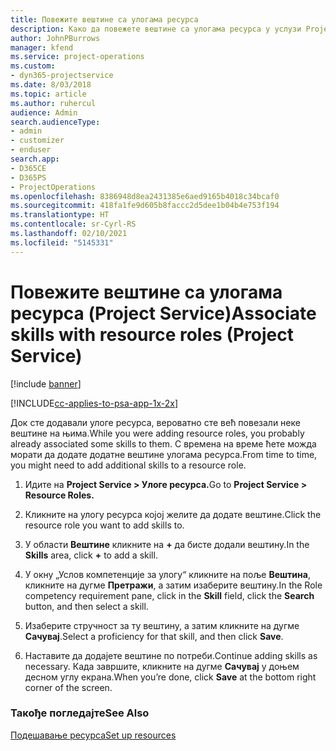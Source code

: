 ```yaml
---
title: Повежите вештине са улогама ресурса
description: Како да повежете вештине са улогама ресурса у услузи Project Service
author: JohnPBurrows
manager: kfend
ms.service: project-operations
ms.custom:
- dyn365-projectservice
ms.date: 8/03/2018
ms.topic: article
ms.author: ruhercul
audience: Admin
search.audienceType:
- admin
- customizer
- enduser
search.app:
- D365CE
- D365PS
- ProjectOperations
ms.openlocfilehash: 8386948d8ea2431385e6aed9165b4018c34bcaf0
ms.sourcegitcommit: 418fa1fe9d605b8faccc2d5dee1b04b4e753f194
ms.translationtype: HT
ms.contentlocale: sr-Cyrl-RS
ms.lasthandoff: 02/10/2021
ms.locfileid: "5145331"
---
```

# <a name="associate-skills-with-resource-roles-project-service"></a><span data-ttu-id="cae2d-103">Повежите вештине са улогама ресурса (Project Service)</span><span class="sxs-lookup"><span data-stu-id="cae2d-103">Associate skills with resource roles (Project Service)</span></span>

[!include [banner](../includes/psa-now-project-operations.md)]

[!INCLUDE[cc-applies-to-psa-app-1x-2x](../includes/cc-applies-to-psa-app-1x-2x.md)]

<span data-ttu-id="cae2d-104">Док сте додавали улоге ресурса, вероватно сте већ повезали неке вештине на њима.</span><span class="sxs-lookup"><span data-stu-id="cae2d-104">While you were adding resource roles, you probably already associated some skills to them.</span></span> <span data-ttu-id="cae2d-105">С времена на време ћете можда морати да додате додатне вештине улогама ресурса.</span><span class="sxs-lookup"><span data-stu-id="cae2d-105">From time to time, you might need to add additional skills to a resource role.</span></span>  
  
1.  <span data-ttu-id="cae2d-106">Идите на **Project Service > Улоге ресурса.**</span><span class="sxs-lookup"><span data-stu-id="cae2d-106">Go to **Project Service > Resource Roles.**</span></span>  
  
2.  <span data-ttu-id="cae2d-107">Кликните на улогу ресурса којој желите да додате вештине.</span><span class="sxs-lookup"><span data-stu-id="cae2d-107">Click the resource role you want to add skills to.</span></span>  
  
3.  <span data-ttu-id="cae2d-108">У области **Вештине** кликните на **+** да бисте додали вештину.</span><span class="sxs-lookup"><span data-stu-id="cae2d-108">In the **Skills** area, click **+** to add a skill.</span></span>  
  
4.  <span data-ttu-id="cae2d-109">У окну „Услов компетенције за улогу“ кликните на поље **Вештина**, кликните на дугме **Претражи**, а затим изаберите вештину.</span><span class="sxs-lookup"><span data-stu-id="cae2d-109">In the Role competency requirement pane, click in the **Skill** field, click the **Search** button,  and then select a skill.</span></span>  
  
5.  <span data-ttu-id="cae2d-110">Изаберите стручност за ту вештину, а затим кликните на дугме **Сачувај**.</span><span class="sxs-lookup"><span data-stu-id="cae2d-110">Select a proficiency for that skill, and then click **Save**.</span></span>  
  
6.  <span data-ttu-id="cae2d-111">Наставите да додајете вештине по потреби.</span><span class="sxs-lookup"><span data-stu-id="cae2d-111">Continue adding skills as necessary.</span></span> <span data-ttu-id="cae2d-112">Када завршите, кликните на дугме **Сачувај** у доњем десном углу екрана.</span><span class="sxs-lookup"><span data-stu-id="cae2d-112">When you’re done, click **Save** at the bottom right corner of the screen.</span></span>  
  
### <a name="see-also"></a><span data-ttu-id="cae2d-113">Такође погледајте</span><span class="sxs-lookup"><span data-stu-id="cae2d-113">See Also</span></span>  
 [<span data-ttu-id="cae2d-114">Подешавање ресурса</span><span class="sxs-lookup"><span data-stu-id="cae2d-114">Set up resources</span></span>](../psa/set-up-resources.md)
